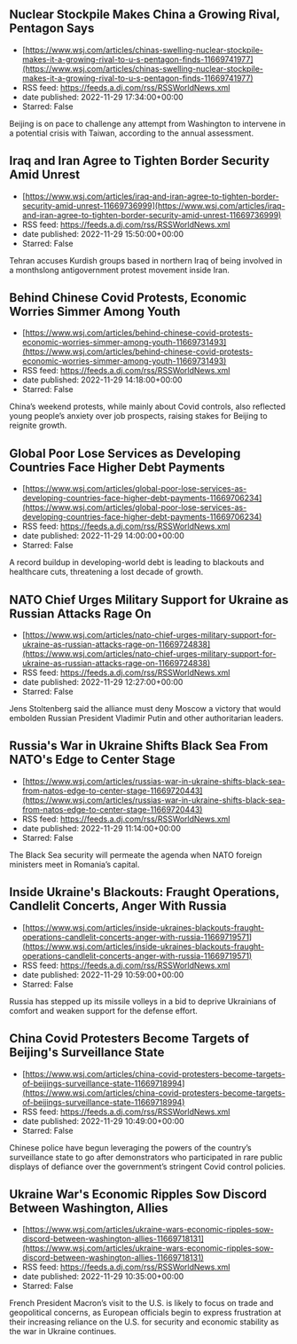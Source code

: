 ## Nuclear Stockpile Makes China a Growing Rival, Pentagon Says
 - [https://www.wsj.com/articles/chinas-swelling-nuclear-stockpile-makes-it-a-growing-rival-to-u-s-pentagon-finds-11669741977](https://www.wsj.com/articles/chinas-swelling-nuclear-stockpile-makes-it-a-growing-rival-to-u-s-pentagon-finds-11669741977)
 - RSS feed: https://feeds.a.dj.com/rss/RSSWorldNews.xml
 - date published: 2022-11-29 17:34:00+00:00
 - Starred: False

Beijing is on pace to challenge any attempt from Washington to intervene in a potential crisis with Taiwan, according to the annual assessment.

## Iraq and Iran Agree to Tighten Border Security Amid Unrest
 - [https://www.wsj.com/articles/iraq-and-iran-agree-to-tighten-border-security-amid-unrest-11669736999](https://www.wsj.com/articles/iraq-and-iran-agree-to-tighten-border-security-amid-unrest-11669736999)
 - RSS feed: https://feeds.a.dj.com/rss/RSSWorldNews.xml
 - date published: 2022-11-29 15:50:00+00:00
 - Starred: False

Tehran accuses Kurdish groups based in northern Iraq of being involved in a monthslong antigovernment protest movement inside Iran.

## Behind Chinese Covid Protests, Economic Worries Simmer Among Youth
 - [https://www.wsj.com/articles/behind-chinese-covid-protests-economic-worries-simmer-among-youth-11669731493](https://www.wsj.com/articles/behind-chinese-covid-protests-economic-worries-simmer-among-youth-11669731493)
 - RSS feed: https://feeds.a.dj.com/rss/RSSWorldNews.xml
 - date published: 2022-11-29 14:18:00+00:00
 - Starred: False

China’s weekend protests, while mainly about Covid controls, also reflected young people’s anxiety over job prospects, raising stakes for Beijing to reignite growth.

## Global Poor Lose Services as Developing Countries Face Higher Debt Payments
 - [https://www.wsj.com/articles/global-poor-lose-services-as-developing-countries-face-higher-debt-payments-11669706234](https://www.wsj.com/articles/global-poor-lose-services-as-developing-countries-face-higher-debt-payments-11669706234)
 - RSS feed: https://feeds.a.dj.com/rss/RSSWorldNews.xml
 - date published: 2022-11-29 14:00:00+00:00
 - Starred: False

A record buildup in developing-world debt is leading to blackouts and healthcare cuts, threatening a lost decade of growth.

## NATO Chief Urges Military Support for Ukraine as Russian Attacks Rage On
 - [https://www.wsj.com/articles/nato-chief-urges-military-support-for-ukraine-as-russian-attacks-rage-on-11669724838](https://www.wsj.com/articles/nato-chief-urges-military-support-for-ukraine-as-russian-attacks-rage-on-11669724838)
 - RSS feed: https://feeds.a.dj.com/rss/RSSWorldNews.xml
 - date published: 2022-11-29 12:27:00+00:00
 - Starred: False

Jens Stoltenberg said the alliance must deny Moscow a victory that would embolden Russian President Vladimir Putin and other authoritarian leaders.

## Russia's War in Ukraine Shifts Black Sea From NATO's Edge to Center Stage
 - [https://www.wsj.com/articles/russias-war-in-ukraine-shifts-black-sea-from-natos-edge-to-center-stage-11669720443](https://www.wsj.com/articles/russias-war-in-ukraine-shifts-black-sea-from-natos-edge-to-center-stage-11669720443)
 - RSS feed: https://feeds.a.dj.com/rss/RSSWorldNews.xml
 - date published: 2022-11-29 11:14:00+00:00
 - Starred: False

The Black Sea security will permeate the agenda when NATO foreign ministers meet in Romania’s capital.

## Inside Ukraine's Blackouts: Fraught Operations, Candlelit Concerts, Anger With Russia
 - [https://www.wsj.com/articles/inside-ukraines-blackouts-fraught-operations-candlelit-concerts-anger-with-russia-11669719571](https://www.wsj.com/articles/inside-ukraines-blackouts-fraught-operations-candlelit-concerts-anger-with-russia-11669719571)
 - RSS feed: https://feeds.a.dj.com/rss/RSSWorldNews.xml
 - date published: 2022-11-29 10:59:00+00:00
 - Starred: False

Russia has stepped up its missile volleys in a bid to deprive Ukrainians of comfort and weaken support for the defense effort.

## China Covid Protesters Become Targets of Beijing's Surveillance State
 - [https://www.wsj.com/articles/china-covid-protesters-become-targets-of-beijings-surveillance-state-11669718994](https://www.wsj.com/articles/china-covid-protesters-become-targets-of-beijings-surveillance-state-11669718994)
 - RSS feed: https://feeds.a.dj.com/rss/RSSWorldNews.xml
 - date published: 2022-11-29 10:49:00+00:00
 - Starred: False

Chinese police have begun leveraging the powers of the country’s surveillance state to go after demonstrators who participated in rare public displays of defiance over the government’s stringent Covid control policies.

## Ukraine War's Economic Ripples Sow Discord Between Washington, Allies
 - [https://www.wsj.com/articles/ukraine-wars-economic-ripples-sow-discord-between-washington-allies-11669718131](https://www.wsj.com/articles/ukraine-wars-economic-ripples-sow-discord-between-washington-allies-11669718131)
 - RSS feed: https://feeds.a.dj.com/rss/RSSWorldNews.xml
 - date published: 2022-11-29 10:35:00+00:00
 - Starred: False

French President Macron’s visit to the U.S. is likely to focus on trade and geopolitical concerns, as European officials begin to express frustration at their increasing reliance on the U.S. for security and economic stability as the war in Ukraine continues.
